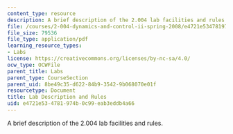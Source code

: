 ```yaml
---
content_type: resource
description: A brief description of the 2.004 lab facilities and rules.
file: /courses/2-004-dynamics-and-control-ii-spring-2008/e4721e534781974b0c99eab3eddb4a66_descript.pdf
file_size: 79536
file_type: application/pdf
learning_resource_types:
- Labs
license: https://creativecommons.org/licenses/by-nc-sa/4.0/
ocw_type: OCWFile
parent_title: Labs
parent_type: CourseSection
parent_uid: 8be49c35-d622-84b9-3542-9b068070e01f
resourcetype: Document
title: Lab Description and Rules
uid: e4721e53-4781-974b-0c99-eab3eddb4a66
---
```

A brief description of the 2.004 lab facilities and rules.